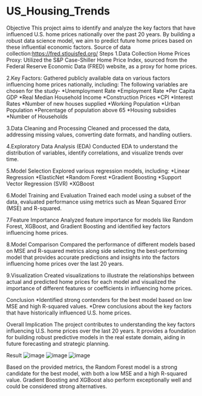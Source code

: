 # US_Housing_Trends
Objective
This project aims to identify and analyze the key factors that have influenced U.S. home prices nationally over the past 20 years. By building a robust data science model, we aim to predict future home prices based on these influential economic factors.
Source of data collection:https://fred.stlouisfed.org/
Steps
1.Data Collection
Home Prices Proxy: Utilized the S&P Case-Shiller Home Price Index, sourced from the Federal Reserve Economic Data (FRED) website, as a proxy for home prices.

2.Key Factors: Gathered publicly available data on various factors influencing home prices nationally, including:
The following variables are chosen for the study-
*Unemployment Rate
*Employment Rate
*Per Capita GDP
*Real Median Household Income
*Construction Prices
*CPI
*Interest Rates
*Number of new houses supplied
*Working Population
*Urban Population
*Percentage of population above 65
*Housing subsidies
*Number of Households

3.Data Cleaning and Processing
Cleaned and processed the data, addressing missing values, converting date formats, and handling outliers.

4.Exploratory Data Analysis (EDA)
Conducted EDA to understand the distribution of variables, identify correlations, and visualize trends over time.

5.Model Selection
Explored various regression models, including:
*Linear Regression
*ElasticNet
*Random Forest
*Gradient Boosting
*Support Vector Regression (SVR)
*XGBoost

6.Model Training and Evaluation
Trained each model using a subset of the data, evaluated performance using metrics such as Mean Squared Error (MSE) and R-squared.

7.Feature Importance
Analyzed feature importance for models like Random Forest, XGBoost, and Gradient Boosting and identified key factors influencing home prices.

8.Model Comparison
Compared the performance of different models based on MSE and R-squared metrics along side selecting the best-performing model that provides accurate predictions and insights into the factors influencing home prices over the last 20 years.

9.Visualization
Created visualizations to illustrate the relationships between actual and predicted home prices for each model and visualized the importance of different features or coefficients in influencing home prices.

Conclusion
*Identified strong contenders for the best model based on low MSE and high R-squared values.
*Drew conclusions about the key factors that have historically influenced U.S. home prices.

Overall Implication
The project contributes to understanding the key factors influencing U.S. home prices over the last 20 years. It provides a foundation for building robust predictive models in the real estate domain, aiding in future forecasting and strategic planning.

Result 
![image](https://github.com/user-attachments/assets/f3a85ec5-061f-4272-9f04-925b1c6d30f9)
![image](https://github.com/user-attachments/assets/2a329908-fe04-44eb-ba39-b96c9819f3ec)
![image](https://github.com/user-attachments/assets/dab2504f-d0a1-4f4b-bdcd-5cbaab759fc2)

Based on the provided metrics, the Random Forest model is a strong candidate for the best model, with both a low MSE and a high R-squared value. Gradient Boosting and XGBoost also perform exceptionally well and could be considered strong alternatives. 

